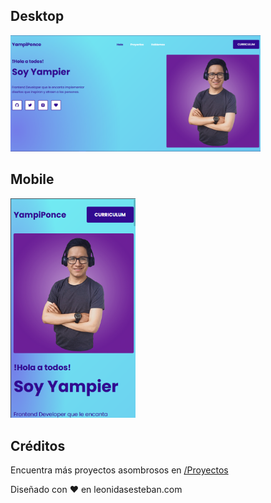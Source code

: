 ## Desktop

<img width="400px"  src="./assets/images/capture-desktop.png" />

## Mobile

<img width="200px" src="./assets/images/capture-movile.png" />

## Créditos

Encuentra más proyectos asombrosos en [/Proyectos](https://leonidasesteban.com/proyectos)

Diseñado con ♥️ en leonidasesteban.com
